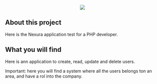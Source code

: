 <p align="center"><a href="https://www.nexura.com" target="_blank"><img src="http://www.shareit.com.co/Portafolio/nexura%20logo.jpg"></a>
</p>
<p align="center">
</p>

## About this project

Here is the Nexura application test for a PHP developer.

## What you will find

Here is ann application to create, read, update and delete users.

Important: here you will find a system where all the users belongs ton an area, and have a rol into the company.
